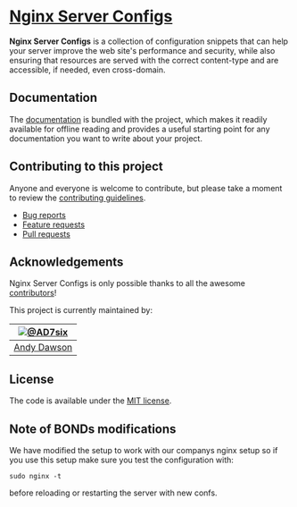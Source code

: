 # [Nginx Server Configs](https://github.com/h5bp/server-configs-nginx)

**Nginx Server Configs** is a collection of configuration snippets that can help
your server improve the web site's performance and security, while also
ensuring that resources are served with the correct content-type and are
accessible, if needed, even cross-domain.


## Documentation

The [documentation](doc/TOC.md) is bundled with
the project, which makes it readily available for offline reading and provides a
useful starting point for any documentation you want to write about your project.


## Contributing to this project

Anyone and everyone is welcome to contribute, but please take a moment to review
the [contributing guidelines](CONTRIBUTING.md).

* [Bug reports](CONTRIBUTING.md#bugs)
* [Feature requests](CONTRIBUTING.md#features)
* [Pull requests](CONTRIBUTING.md#pull-requests)


## Acknowledgements

Nginx Server Configs is only possible thanks to all the awesome
[contributors](https://github.com/h5bp/server-configs-nginx/graphs/contributors)!


This project is currently maintained by:

| [![@AD7six](http://s.gravatar.com/avatar/876a61b58a729fcf71048529885d64dc?s=90)](https://twitter.com/AD7six "Follow @AD7six on Twitter") |
|---|
| [Andy Dawson](http://ad7six.com/) |


## License

The code is available under the [MIT license](LICENSE.txt).

## Note of BONDs modifications

We have modified the setup to work with our companys nginx setup so if you use this setup make sure you test the configuration with:

```sudo nginx -t```

before reloading or restarting the server with new confs.
